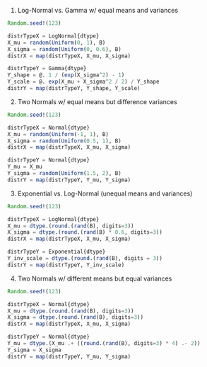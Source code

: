 1. Log-Normal vs. Gamma w/ equal means and variances

```julia
Random.seed!(123)

distrTypeX = LogNormal{dtype}
X_mu = random(Uniform(0, 1), B)
X_sigma = random(Uniform(0, 0.6), B)
distrX = map(distrTypeX, X_mu, X_sigma)

distrTypeY = Gamma{dtype}
Y_shape = @. 1 / (exp(X_sigma^2) - 1)
Y_scale = @. exp(X_mu + X_sigma^2 / 2) / Y_shape
distrY = map(distrTypeY, Y_shape, Y_scale)
```

2. Two Normals w/ equal means but difference variances

```julia
Random.seed!(123)

distrTypeX = Normal{dtype}
X_mu = random(Uniform(-1, 1), B)
X_sigma = random(Uniform(0.5, 1), B)
distrX = map(distrTypeX, X_mu, X_sigma)

distrTypeY = Normal{dtype}
Y_mu = X_mu
Y_sigma = random(Uniform(1.5, 2), B)
distrY = map(distrTypeY, Y_mu, Y_sigma)
```

3. Exponential vs. Log-Normal (unequal means and variances)

```julia
Random.seed!(123)

distrTypeX = LogNormal{dtype}
X_mu = dtype.(round.(rand(B), digits=3))
X_sigma = dtype.(round.(rand(B) * 0.6, digits=3))
distrX = map(distrTypeX, X_mu, X_sigma)

distrTypeY = Exponential{dtype}
Y_inv_scale = dtype.(round.(rand(B), digits = 3))
distrY = map(distrTypeY, Y_inv_scale)
```

4. Two Normals w/ different means but equal variances

```julia
Random.seed!(123)

distrTypeX = Normal{dtype}
X_mu = dtype.(round.(rand(B), digits=3))
X_sigma = dtype.(round.(rand(B), digits=3))
distrX = map(distrTypeX, X_mu, X_sigma)

distrTypeY = Normal{dtype}
Y_mu = dtype.(X_mu .+ ((round.(rand(B), digits=3) * 4) .- 2))
Y_sigma = X_sigma
distrY = map(distrTypeY, Y_mu, Y_sigma)
```
